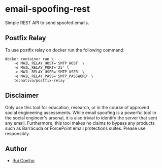 # email-spoofing-rest
Simple REST API to send spoofed emails.

## Postfix Relay
To use postfix relay on docker run the following command:
```shell
docker container run \
    -e MAIL_RELAY_HOST='SMTP_HOST' \
    -e MAIL_RELAY_PORT='25' \
    -e MAIL_RELAY_USER='SMTP_USER' \
    -e MAIL_RELAY_PASS='SMTP_PASSWORD' \
    tecnativa/postfix-relay
```

## Disclaimer
Only use this tool for education, research, or in the course of approved social engineering assessments. While email spoofing is a powerful tool in the social engineer's arsenal, it is also trivial to identify the server that sent any email. Furthermore, this tool makes no claims to bypass any products such as Barracuda or ForcePoint email protections suites. Please use responsibly.

## Author
* [Rui Coelho](https://ruicoelho.pt/)

